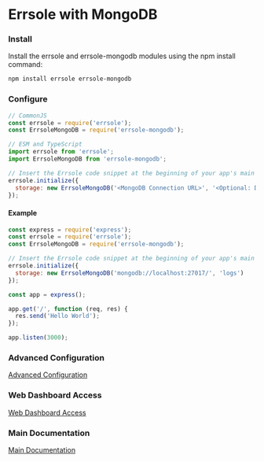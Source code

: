 # Errsole with MongoDB

### Install

Install the errsole and errsole-mongodb modules using the npm install command:

```bash
npm install errsole errsole-mongodb
```

### Configure

```javascript
// CommonJS
const errsole = require('errsole');
const ErrsoleMongoDB = require('errsole-mongodb');
```

```javascript
// ESM and TypeScript
import errsole from 'errsole';
import ErrsoleMongoDB from 'errsole-mongodb';
```

```javascript
// Insert the Errsole code snippet at the beginning of your app's main file
errsole.initialize({
  storage: new ErrsoleMongoDB('<MongoDB Connection URL>', '<Optional: Database Name>', '<Optional: MongoDB Client Options>')
});
```

#### Example

```javascript
const express = require('express');
const errsole = require('errsole');
const ErrsoleMongoDB = require('errsole-mongodb');

// Insert the Errsole code snippet at the beginning of your app's main file
errsole.initialize({
  storage: new ErrsoleMongoDB('mongodb://localhost:27017/', 'logs')
});

const app = express();

app.get('/', function (req, res) {
  res.send('Hello World');
});

app.listen(3000);
```

### Advanced Configuration

[Advanced Configuration](/docs/advanced-configuration.md)

### Web Dashboard Access

[Web Dashboard Access](/docs/web-dashboard-access.md)

### Main Documentation

[Main Documentation](/README.md)
